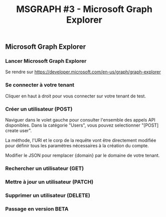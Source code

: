 ﻿---
layout: post
title: "MSGRAPH #3 - Microsoft Graph Explorer"
description: "Prendre en main efficacement l'outil web de requête d'API"
tableOfContent: "/2023/09/17/cours-msgraph-sommaire"
nextLink:
  name: "Partie 4"
  id: "/2023/09/17/cours-msgraph-004"
prevLink:
  name: "Partie 2"
  id: "/2023/09/17/cours-msgraph-002"
---

## Microsoft Graph Explorer

### Lancer Microsoft Graph Explorer

Se rendre sur <https://developer.microsoft.com/en-us/graph/graph-explorer>

### Se connecter à votre tenant

Cliquer en haut à droit pour vous connecter sur votre tenant de test.

### Créer un utilisateur (POST)

Naviguer dans le volet gauche pour consulter l'ensemble des appels API disponibles. Dans la catégorie "Users", vous pouvez selectionner "\[POST] create user".

La méthode, l'URI et le corp de la requête vont être directement modifiée pour définir tous les paramètres nécessaires à la création du compte.

Modifier le JSON pour remplacer {domain} par le domaine de votre tenant.

### Rechercher un utilisateur (GET)

### Mettre à jour un utilisateur (PATCH)

### Supprimer un utilisateur (DELETE)

### Passage en version BETA

